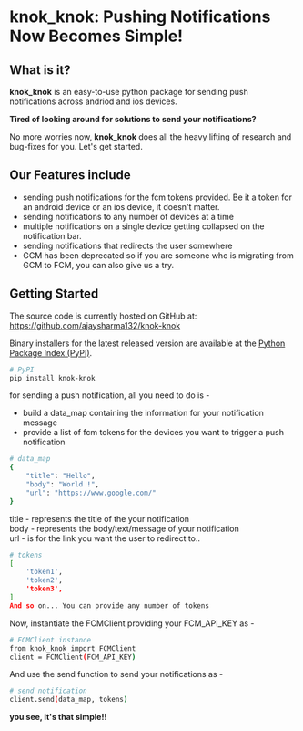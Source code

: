 # knok_knok: Pushing Notifications Now Becomes Simple!

## What is it?

**knok_knok** is an easy-to-use python package for sending push notifications across andriod and ios devices.  
  
**Tired of looking around for solutions to send your notifications?**  
  
No more worries now, **knok_knok** does all the heavy lifting of research and bug-fixes for you. Let's get started. 

## Our Features include

  - sending push notifications for the fcm tokens provided. Be it a token for an android device or an ios device, it doesn't matter.
  - sending notifications to any number of devices at a time
  - multiple notifications on a single device getting collapsed on the notification bar.
  - sending notifications that redirects the user somewhere
  - GCM has been deprecated so if you are someone who is migrating from GCM to FCM, you can also give us a try.

## Getting Started
The source code is currently hosted on GitHub at:
https://github.com/ajaysharma132/knok-knok

Binary installers for the latest released version are available at the [Python Package Index (PyPI)](https://pypi.org/project/knok-knok).

```sh
# PyPI
pip install knok-knok
```

for sending a push notification, all you need to do is - 
 - build a data_map containing the information for your notification message
 - provide a list of fcm tokens for the devices you want to trigger a push notification

```sh
# data_map
{
    "title": "Hello",
    "body": "World !",
    "url": "https://www.google.com/"
}  
```
title - represents the title of the your notification  
body - represents the body/text/message of your notification  
url - is for the link you want the user to redirect to..  

```sh
# tokens
[
    'token1', 
    'token2',
    'token3',
]
And so on... You can provide any number of tokens
```

Now, instantiate the FCMClient providing your FCM_API_KEY as -

```sh
# FCMClient instance
from knok_knok import FCMClient
client = FCMClient(FCM_API_KEY)
```

And use the send function to send your notifications as -

```sh
# send notification
client.send(data_map, tokens)
```

**you see, it's that simple!!**